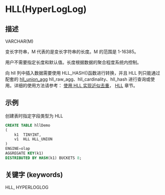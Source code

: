 # HLL(HyperLogLog)

## 描述

VARCHAR(M)

变长字符串，M 代表的是变长字符串的长度。M 的范围是 1-16385。

用户不需要指定长度和默认值。长度根据数据的聚合程度系统内控制。

向 hll 列中插入数据需要使用 HLL_HASH()函数进行转换，并且 HLL 列只能通过配套的 [hll_union_agg](/sql-reference/sql-functions/aggregate-functions/hll_union_agg.md) hll_raw_agg、hll_cardinality、hll_hash 进行查询或使用。详细的使用方法请参考：
[使用 HLL 实现近似去重](/using_starrocks/Using_HLL.md)，
[HLL](/sql-reference/sql-statements/data-definition/HLL.md) 章节。

## 示例

创建表时指定字段类型为 HLL

```sql
CREATE TABLE hllDemo
(
    k1  TINYINT,
    v1  HLL HLL_UNION
)
ENGINE=olap
AGGREGATE KEY(k1)
DISTRIBUTED BY HASH(k1) BUCKETS 8;
```

## 关键字 (keywords)

HLL, HYPERLOGLOG
